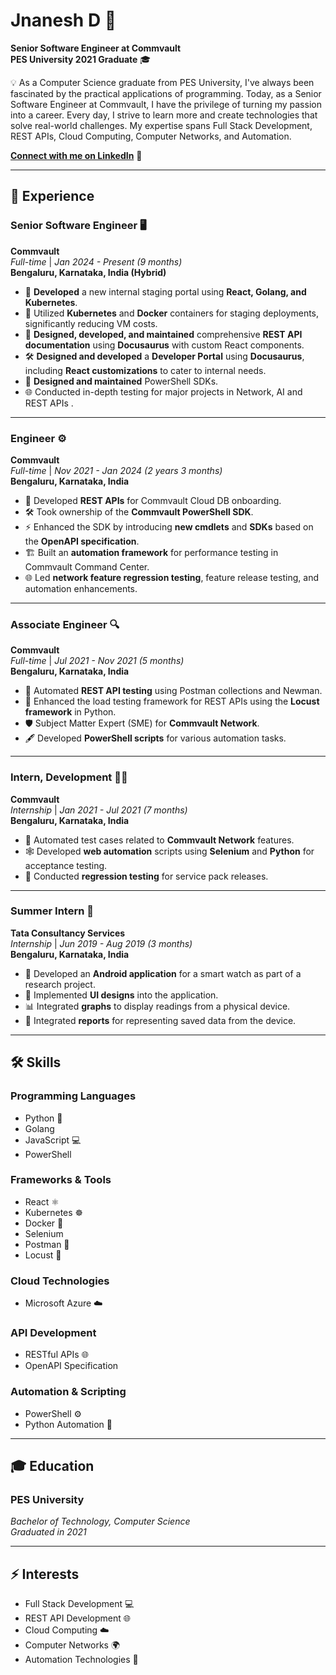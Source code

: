 # Jnanesh D 🚀

**Senior Software Engineer at Commvault**  
**PES University 2021 Graduate** 🎓

💡 As a Computer Science graduate from PES University, I've always been fascinated by the practical applications of programming. Today, as a Senior Software Engineer at Commvault, I have the privilege of turning my passion into a career. Every day, I strive to learn more and create technologies that solve real-world challenges. My expertise spans Full Stack Development, REST APIs, Cloud Computing, Computer Networks, and Automation. 

**[Connect with me on LinkedIn](https://www.linkedin.com/in/jnanesh-d)** 🔗

---

## 💼 Experience

### **Senior Software Engineer** 🖥️  
**Commvault**  
_Full-time_ | _Jan 2024 - Present (9 months)_  
**Bengaluru, Karnataka, India (Hybrid)**  
- 🚧 **Developed** a new internal staging portal using **React, Golang, and Kubernetes**.
- 🐳 Utilized **Kubernetes** and **Docker** containers for staging deployments, significantly reducing VM costs.
- 🔧 **Designed, developed, and maintained** comprehensive **REST API documentation** using **Docusaurus** with custom React components.
- 🛠️ **Designed and developed** a **Developer Portal** using **Docusaurus**, including **React customizations** to cater to internal needs.
- 🔧 **Designed and maintained** PowerShell SDKs.
- 🌐 Conducted in-depth testing for major projects in Network, AI and REST APIs .

---

### **Engineer** ⚙️  
**Commvault**  
_Full-time_ | _Nov 2021 - Jan 2024 (2 years 3 months)_  
**Bengaluru, Karnataka, India**  
- 📡 Developed **REST APIs** for Commvault Cloud DB onboarding.
- 🛠️ Took ownership of the **Commvault PowerShell SDK**.
- ⚡ Enhanced the SDK by introducing **new cmdlets** and **SDKs** based on the **OpenAPI specification**.
- 🏗️ Built an **automation framework** for performance testing in Commvault Command Center.
- 🌐 Led **network feature regression testing**, feature release testing, and automation enhancements.

---

### **Associate Engineer** 🔍  
**Commvault**  
_Full-time_ | _Jul 2021 - Nov 2021 (5 months)_  
**Bengaluru, Karnataka, India**  
- 🧪 Automated **REST API testing** using Postman collections and Newman.
- 🐍 Enhanced the load testing framework for REST APIs using the **Locust framework** in Python.
- 🛡️ Subject Matter Expert (SME) for **Commvault Network**.
- 🖋️ Developed **PowerShell scripts** for various automation tasks.

---

### **Intern, Development** 🧑‍💻  
**Commvault**  
_Internship_ | _Jan 2021 - Jul 2021 (7 months)_  
**Bengaluru, Karnataka, India**  
- 🤖 Automated test cases related to **Commvault Network** features.
- 🕸️ Developed **web automation** scripts using **Selenium** and **Python** for acceptance testing.
- 🔄 Conducted **regression testing** for service pack releases.

---

### **Summer Intern** 🌱  
**Tata Consultancy Services**  
_Internship_ | _Jun 2019 - Aug 2019 (3 months)_  
**Bengaluru, Karnataka, India**  
- 📱 Developed an **Android application** for a smart watch as part of a research project.
- 🎨 Implemented **UI designs** into the application.
- 📊 Integrated **graphs** to display readings from a physical device.
- 📝 Integrated **reports** for representing saved data from the device.

---

## 🛠️ Skills

### **Programming Languages**  
- Python 🐍  
- Golang  
- JavaScript 💻  
- PowerShell  

### **Frameworks & Tools**  
- React ⚛️  
- Kubernetes ☸️  
- Docker 🐳  
- Selenium  
- Postman 📮  
- Locust 🐞

### **Cloud Technologies**  
- Microsoft Azure ☁️  

### **API Development**  
- RESTful APIs 🌐  
- OpenAPI Specification  

### **Automation & Scripting**  
- PowerShell ⚙️  
- Python Automation 🤖

---

## 🎓 Education

### **PES University**  
_Bachelor of Technology, Computer Science_  
_Graduated in 2021_

---

## ⚡ Interests

- Full Stack Development 💻
- REST API Development 🌐
- Cloud Computing ☁️
- Computer Networks 🌍
- Automation Technologies 🤖
